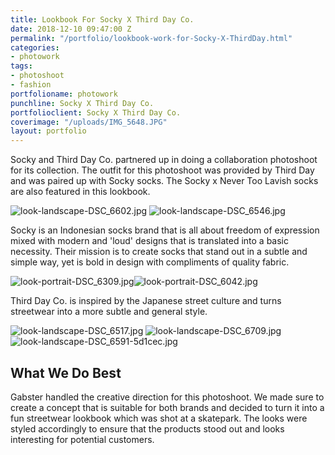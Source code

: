 ```yaml
---
title: Lookbook For Socky X Third Day Co.
date: 2018-12-10 09:47:00 Z
permalink: "/portfolio/lookbook-work-for-Socky-X-ThirdDay.html"
categories:
- photowork
tags:
- photoshoot
- fashion
portfolioname: photowork
punchline: Socky X Third Day Co.
portfolioclient: Socky X Third Day Co.
coverimage: "/uploads/IMG_5648.JPG"
layout: portfolio
---
```


Socky and Third Day Co. partnered up in doing a collaboration photoshoot for its collection. The outfit for this photoshoot was provided by Third Day and was paired up with Socky socks. The Socky x Never Too Lavish socks are also featured in this lookbook.

![look-landscape-DSC_6602.jpg](/uploads/look-landscape-DSC_6602.jpg)
![look-landscape-DSC_6546.jpg](/uploads/look-landscape-DSC_6546.jpg)

Socky is an Indonesian socks brand that is all about freedom of expression mixed with modern and 'loud' designs that is translated into a basic necessity. Their mission is to create socks that stand out in a subtle and simple way, yet is bold in design with compliments of quality fabric.

![look-portrait-DSC_6309.jpg](/uploads/look-portrait-DSC_6309.jpg)![look-portrait-DSC_6042.jpg](/uploads/look-portrait-DSC_6042.jpg)

Third Day Co. is inspired by the Japanese street culture and turns streetwear into a more subtle and general style. 

![look-landscape-DSC_6517.jpg](/uploads/look-landscape-DSC_6517.jpg)
![look-landscape-DSC_6709.jpg](/uploads/look-landscape-DSC_6709.jpg)
![look-landscape-DSC_6591-5d1cec.jpg](/uploads/look-landscape-DSC_6591-5d1cec.jpg)

## What We Do Best
Gabster handled the creative direction for this photoshoot. We made sure to create a concept that is suitable for both brands and decided to turn it into a fun streetwear lookbook which was shot at a skatepark. The looks were styled accordingly to ensure that the products stood out and looks interesting for potential customers. 


